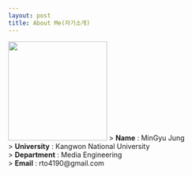 ```yaml
---
layout: post
title: About Me(자기소개)
---
```


<img width="200" src="https://user-images.githubusercontent.com/58023057/69484299-f35a5480-0e74-11ea-9964-c0ae9e9de8f2.jpg">
> <strong>Name</strong> : MinGyu Jung<br>
> <strong>University</strong> : Kangwon National University<br>
> <strong>Department</strong> : Media Engineering<br>
> <strong>Email</strong> : rto4190@gmail.com